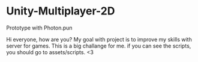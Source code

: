 # Unity-Multiplayer-2D
Prototype with Photon.pun

Hi everyone, how are you? My goal with project is to improve my skills with server for games. This is a big challange for me.
if you can see the scripts, you should go to assets/scripts. <3
